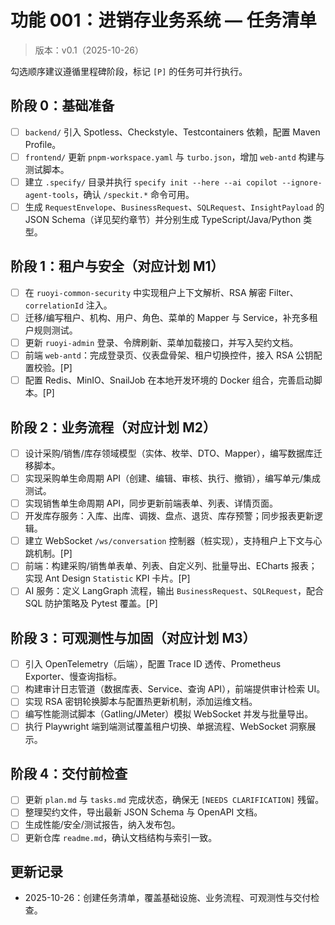 # 功能 001：进销存业务系统 — 任务清单

> 版本：v0.1（2025-10-26）

勾选顺序建议遵循里程碑阶段，标记 `[P]` 的任务可并行执行。

## 阶段 0：基础准备

- [ ] `backend/` 引入 Spotless、Checkstyle、Testcontainers 依赖，配置 Maven Profile。
- [ ] `frontend/` 更新 `pnpm-workspace.yaml` 与 `turbo.json`，增加 `web-antd` 构建与测试脚本。
- [ ] 建立 `.specify/` 目录并执行 `specify init --here --ai copilot --ignore-agent-tools`，确认 `/speckit.*` 命令可用。
- [ ] 生成 `RequestEnvelope`、`BusinessRequest`、`SQLRequest`、`InsightPayload` 的 JSON Schema（详见契约章节）并分别生成 TypeScript/Java/Python 类型。

## 阶段 1：租户与安全（对应计划 M1）

- [ ] 在 `ruoyi-common-security` 中实现租户上下文解析、RSA 解密 Filter、`correlationId` 注入。
- [ ] 迁移/编写租户、机构、用户、角色、菜单的 Mapper 与 Service，补充多租户规则测试。
- [ ] 更新 `ruoyi-admin` 登录、令牌刷新、菜单加载接口，并写入契约文档。
- [ ] 前端 `web-antd`：完成登录页、仪表盘骨架、租户切换控件，接入 RSA 公钥配置校验。[P]
- [ ] 配置 Redis、MinIO、SnailJob 在本地开发环境的 Docker 组合，完善启动脚本。[P]

## 阶段 2：业务流程（对应计划 M2）

- [ ] 设计采购/销售/库存领域模型（实体、枚举、DTO、Mapper），编写数据库迁移脚本。
- [ ] 实现采购单生命周期 API（创建、编辑、审核、执行、撤销），编写单元/集成测试。
- [ ] 实现销售单生命周期 API，同步更新前端表单、列表、详情页面。
- [ ] 开发库存服务：入库、出库、调拨、盘点、退货、库存预警；同步报表更新逻辑。
- [ ] 建立 WebSocket `/ws/conversation` 控制器（桩实现），支持租户上下文与心跳机制。[P]
- [ ] 前端：构建采购/销售单表单、列表、自定义列、批量导出、ECharts 报表；实现 Ant Design `Statistic` KPI 卡片。[P]
- [ ] AI 服务：定义 LangGraph 流程，输出 `BusinessRequest`、`SQLRequest`，配合 SQL 防护策略及 Pytest 覆盖。[P]

## 阶段 3：可观测性与加固（对应计划 M3）

- [ ] 引入 OpenTelemetry（后端），配置 Trace ID 透传、Prometheus Exporter、慢查询指标。
- [ ] 构建审计日志管道（数据库表、Service、查询 API），前端提供审计检索 UI。
- [ ] 实现 RSA 密钥轮换脚本与配置热更新机制，添加运维文档。
- [ ] 编写性能测试脚本（Gatling/JMeter）模拟 WebSocket 并发与批量导出。
- [ ] 执行 Playwright 端到端测试覆盖租户切换、单据流程、WebSocket 洞察展示。

## 阶段 4：交付前检查

- [ ] 更新 `plan.md` 与 `tasks.md` 完成状态，确保无 `[NEEDS CLARIFICATION]` 残留。
- [ ] 整理契约文件，导出最新 JSON Schema 与 OpenAPI 文档。
- [ ] 生成性能/安全/测试报告，纳入发布包。
- [ ] 更新仓库 `readme.md`，确认文档结构与索引一致。

## 更新记录

- 2025-10-26：创建任务清单，覆盖基础设施、业务流程、可观测性与交付检查。
